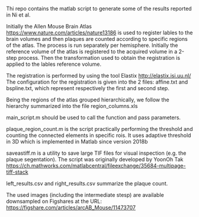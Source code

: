 Thi repo contains the matlab script to generate some of the results reported in Ni et al.

Initially the Allen Mouse Brain Atlas https://www.nature.com/articles/nature13186 is used to register lables to the brain volumes and then plaques are counted according to specific regions of the atlas.
The process is run separately per hemisphere. Initially the reference volume of the atlas is registered to the acquired volume in a 2-step process. Then the transformation used to obtain the registration is applied to the lables reference volume.

The registration is performed by using the tool Elastix http://elastix.isi.uu.nl/
The configuration for the registration is given into the 2 files: affine.txt and bspline.txt, which represent respectively the first and second step.

Being the regions of the atlas grouped hierarchically, we follow the hierarchy summarized into the file region_columns.xls

main_script.m should be used to call the function and pass parameters.

plaque_region_count.m is the script practically performing the threshold and counting the connected elements in specific rois.
It uses adaptive threshold in 3D which is implemented in Matlab since version 2018b

saveastiff.m is a utility to save large TIF files for visual inspection (e.g. the plaque segentation). The script was originally developed by YoonOh Tak https://ch.mathworks.com/matlabcentral/fileexchange/35684-multipage-tiff-stack

left_results.csv and right_results.csv summarize the plaque count.

The used images (including the intermediate stesp) are available downsampled on Figshares at the URL: 
https://figshare.com/articles/arcAB_Mouse/11473707
